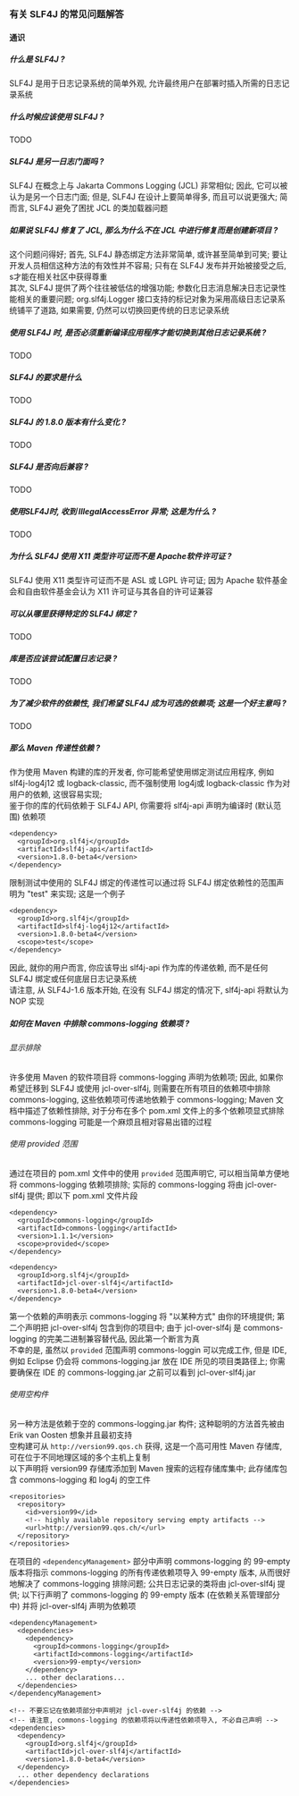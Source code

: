 ### 有关 SLF4J 的常见问题解答

#### 通识
##### 什么是 SLF4J ?
SLF4J 是用于日志记录系统的简单外观, 允许最终用户在部署时插入所需的日志记录系统
##### 什么时候应该使用 SLF4J ?
TODO
##### SLF4J 是另一日志门面吗 ?
SLF4J 在概念上与 Jakarta Commons Logging (JCL) 非常相似; 因此, 它可以被认为是另一个日志门面; 但是, SLF4J 在设计上要简单得多, 而且可以说更强大; 简而言, SLF4J 避免了困扰 JCL 的类加载器问题
##### 如果说 SLF4J 修复了 JCL, 那么为什么不在 JCL 中进行修复而是创建新项目 ?
这个问题问得好; 首先, SLF4J 静态绑定方法非常简单, 或许甚至简单到可笑; 要让开发人员相信这种方法的有效性并不容易; 只有在 SLF4J 发布并开始被接受之后, s才能在相关社区中获得尊重  
其次, SLF4J 提供了两个往往被低估的增强功能; 参数化日志消息解决日志记录性能相关的重要问题; org.slf4j.Logger 接口支持的标记对象为采用高级日志记录系统铺平了道路, 如果需要, 仍然可以切换回更传统的日志记录系统
##### 使用 SLF4J 时, 是否必须重新编译应用程序才能切换到其他日志记录系统 ?
TODO
##### SLF4J 的要求是什么
TODO
##### SLF4J 的 1.8.0 版本有什么变化 ?
TODO
##### SLF4J 是否向后兼容 ?
TODO
##### 使用SLF4J时, 收到 IllegalAccessError 异常; 这是为什么 ?
TODO
##### 为什么 SLF4J 使用 X11 类型许可证而不是 Apache软件许可证 ?
SLF4J 使用 X11 类型许可证而不是 ASL 或 LGPL 许可证; 因为 Apache 软件基金会和自由软件基金会认为 X11 许可证与其各自的许可证兼容
##### 可以从哪里获得特定的 SLF4J 绑定 ?
TODO
##### 库是否应该尝试配置日志记录 ?
TODO
##### 为了减少软件的依赖性, 我们希望 SLF4J 成为可选的依赖项; 这是一个好主意吗 ?
TODO
##### 那么 Maven 传递性依赖 ?
作为使用 Maven 构建的库的开发者, 你可能希望使用绑定测试应用程序, 例如 slf4j-log4j12 或 logback-classic, 而不强制使用 log4j或 logback-classic 作为对用户的依赖, 这很容易实现;  
鉴于你的库的代码依赖于 SLF4J API, 你需要将 slf4j-api 声明为编译时 (默认范围) 依赖项
```
<dependency>
  <groupId>org.slf4j</groupId>
  <artifactId>slf4j-api</artifactId>
  <version>1.8.0-beta4</version>
</dependency>
```
限制测试中使用的 SLF4J 绑定的传递性可以通过将 SLF4J 绑定依赖性的范围声明为 "test" 来实现; 这是一个例子
```
<dependency>
  <groupId>org.slf4j</groupId>
  <artifactId>slf4j-log4j12</artifactId>
  <version>1.8.0-beta4</version>
  <scope>test</scope>
</dependency>
```
因此, 就你的用户而言, 你应该导出 slf4j-api 作为库的传递依赖, 而不是任何 SLF4J 绑定或任何底层日志记录系统  
请注意, 从 SLF4J-1.6 版本开始, 在没有 SLF4J 绑定的情况下, slf4j-api 将默认为 NOP 实现
##### 如何在 Maven 中排除 commons-logging 依赖项 ?
###### 显示排除
许多使用 Maven 的软件项目将 commons-logging 声明为依赖项; 因此, 如果你希望迁移到 SLF4J 或使用 jcl-over-slf4j, 则需要在所有项目的依赖项中排除 commons-logging, 这些依赖项可传递地依赖于 commons-logging; Maven 文档中描述了依赖性排除, 对于分布在多个 pom.xml 文件上的多个依赖项显式排除 commons-logging 可能是一个麻烦且相对容易出错的过程
###### 使用 provided 范围
通过在项目的 pom.xml 文件中的使用 `provided` 范围声明它, 可以相当简单方便地将 commons-logging 依赖项排除; 实际的 commons-logging 将由 jcl-over-slf4j 提供; 即以下 pom.xml 文件片段
```
<dependency>
  <groupId>commons-logging</groupId>
  <artifactId>commons-logging</artifactId>
  <version>1.1.1</version>
  <scope>provided</scope>
</dependency>

<dependency>
  <groupId>org.slf4j</groupId>
  <artifactId>jcl-over-slf4j</artifactId>
  <version>1.8.0-beta4</version>
</dependency>
```
第一个依赖的声明表示 commons-logging 将 "以某种方式" 由你的环境提供; 第二个声明把 jcl-over-slf4j 包含到你的项目中; 由于 jcl-over-slf4j 是 commons-logging 的完美二进制兼容替代品, 因此第一个断言为真  
不幸的是, 虽然以 `provided` 范围声明 commons-loggin 可以完成工作, 但是 IDE, 例如 Eclipse 仍会将 commons-logging.jar 放在 IDE 所见的项目类路径上; 你需要确保在 IDE 的 commons-logging.jar 之前可以看到 jcl-over-slf4j.jar
###### 使用空构件
另一种方法是依赖于空的 commons-logging.jar 构件; 这种聪明的方法首先被由 Erik van Oosten 想象并且最初支持  
空构建可从 `http://version99.qos.ch` 获得, 这是一个高可用性 Maven 存储库, 可在位于不同地理区域的多个主机上复制  
以下声明将 version99 存储库添加到 Maven 搜索的远程存储库集中; 此存储库包含 commons-logging 和 log4j 的空工件
```
<repositories>
  <repository>
    <id>version99</id>
    <!-- highly available repository serving empty artifacts -->
    <url>http://version99.qos.ch/</url>
  </repository>
</repositories>
```
在项目的 `<dependencyManagement>` 部分中声明 commons-logging 的 99-empty 版本将指示 commons-logging 的所有传递依赖项导入 99-empty 版本, 从而很好地解决了 commons-logging 排除问题; 公共日志记录的类将由 jcl-over-slf4j 提供; 以下行声明了 commons-logging 的 99-empty 版本 (在依赖关系管理部分中) 并将 jcl-over-slf4j 声明为依赖项
```
<dependencyManagement>
  <dependencies>
    <dependency>
      <groupId>commons-logging</groupId>
      <artifactId>commons-logging</artifactId>
      <version>99-empty</version>
    </dependency>
    ... other declarations...
  </dependencies>
</dependencyManagement>

<!-- 不要忘记在依赖项部分中声明对 jcl-over-slf4j 的依赖 -->
<!-- 请注意, commons-logging 的依赖项将以传递性依赖项导入, 不必自己声明 -->
<dependencies>
  <dependency>
    <groupId>org.slf4j</groupId>
    <artifactId>jcl-over-slf4j</artifactId>
    <version>1.8.0-beta4</version>
  </dependency>
  ... other dependency declarations
</dependencies>
```
